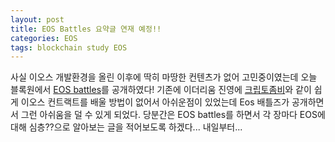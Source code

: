 ```yaml
---
layout: post
title: EOS Battles 요약글 연재 예정!!
categories: EOS
tags: blockchain study EOS
---
```


사실 이오스 개발환경을 올린 이후에 딱히 마땅한 컨텐츠가 없어 고민중이였는데 오늘 블록원에서 [EOS battles](https://battles.eos.io/main)를 공개하였다!
기존에 이더리움 진영에 [크립토좀비](https://cryptozombies.io)와 같이 쉽게 이오스 컨트랙트를 배울 방법이 없어서 아쉬운점이 있었는데 Eos 배틀즈가 공개하면서 그런 아쉬움을 덜 수 있게 되었다. 당분간은 EOS battles를 하면서 각 장마다 EOS에 대해 심층??으로 알아보는 글을 적어보도록 하겠다... 내일부터...
